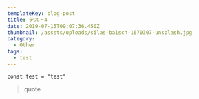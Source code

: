 ```yaml
---
templateKey: blog-post
title: テスト4
date: 2019-07-15T09:07:36.450Z
thumbnail: /assets/uploads/silas-baisch-1670307-unsplash.jpg
category:
  - Other
tags:
  - test
---
```

```
const test = "test"
```

> quote
